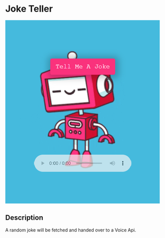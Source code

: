 
# Joke Teller
![Game Preview](screenshot.png)
## Description

A random joke will be fetched and handed over to a Voice Api.



